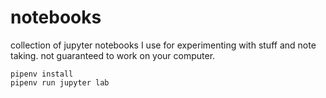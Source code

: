 # notebooks

collection of jupyter notebooks I use for experimenting with stuff and note taking. not guaranteed to work on your computer.

```
pipenv install
pipenv run jupyter lab
```